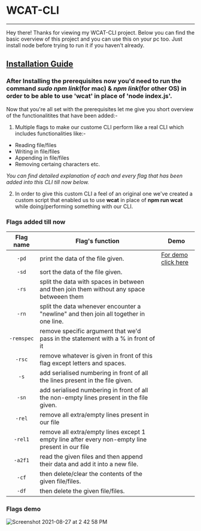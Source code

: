 # WCAT-CLI
----------

Hey there!
Thanks for viewing my WCAT-CLI project. Below you can find the basic overview of this project and you can use this on your pc too.
Just install node before trying to run it if you haven't already.

## [Installation Guide](https://docs.npmjs.com/downloading-and-installing-node-js-and-npm)
### After Installing the prerequisites now you'd need to run the command _sudo npm link_(for mac) & _npm link_(for other OS) in order to be able to use 'wcat' in place of 'node index.js'.

Now that you're all set with the prerequisites let me give you short overview of the functionalitites that have been added:-

1. Multiple flags to make our custome CLI perform like a real CLI which includes functionalities like:-
* Reading file/files
* Writing in file/files
* Appending in file/files
* Removing certaing characters
etc.

*_You can find detailed explanation of each and every flag that has been added into this CLI till now below._*


2. In order to give this custom CLI a feel of an original one we've created a custom script that enabled us to use **wcat** in place of **npm run wcat** while doing/performing something with our CLI.



### Flags added till now

Flag name | Flag's function | Demo
:---: | --- | ---
`-pd` | print the data of the file given. | [For demo click here](https://github.com/PIYUSH-01/WCAT-CLI/blob/main/README.md/-pd)
`-sd` | sort the data of the file given.
`-rs` | split the data with spaces in between and then join them without any space betweeen them
`-rn` | split the data whenever encounter a "newline" and then join all together in one line.
`-remspec` | remove specific argument that we'd pass in the statement with a % in front of it
`-rsc` | remove whatever is given in front of this flag except letters and spaces.
`-s` | add serialised numbering in front of all the lines present in the file given.
`-sn` | add serialised numbering in front of all the non-empty lines present in the file given.
`-rel` | remove all extra/empty lines present in our file
`-rel1` | remove all extra/empty lines except 1 empty line after every non-empty line present in our file
`-a2f1` | read the given files and then append their data and add it into a new file.
`-cf` | then delete/clear the contents of the given file/files.
`-df` | then delete the given file/files.


### Flags demo

<a name="-pd"></a>
![Screenshot 2021-08-27 at 2 42 58 PM](https://user-images.githubusercontent.com/52041719/131103664-7c9cfc4a-633b-496c-9dce-20aa107199db.png)



